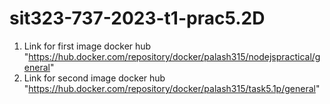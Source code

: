 # sit323-737-2023-t1-prac5.2D
1) Link for first image docker hub "https://hub.docker.com/repository/docker/palash315/nodejspractical/general"
2) Link for second image docker hub "https://hub.docker.com/repository/docker/palash315/task5.1p/general"
